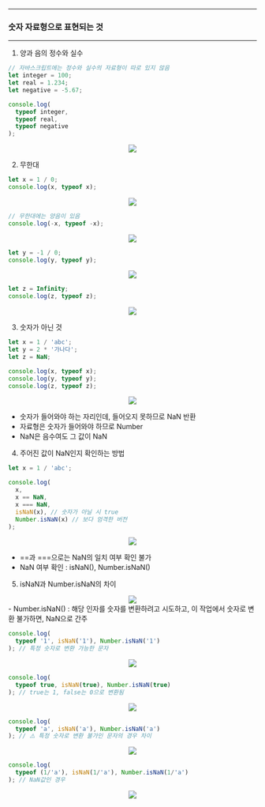 -----
### 숫자 자료형으로 표현되는 것
----
1. 양과 음의 정수와 실수
```js
// 자바스크립트에는 정수와 실수의 자료형이 따로 있지 않음
let integer = 100;
let real = 1.234;
let negative = -5.67;

console.log(
  typeof integer,
  typeof real,
  typeof negative
);
```
<div align="center">
<img src="https://github.com/sooyounghan/Web/assets/34672301/b6b8a5cc-aa15-4b23-8cfa-1f23e1cf03f6">
</div>

2. 무한대
```js
let x = 1 / 0;
console.log(x, typeof x);
```
<div align="center">
<img src="https://github.com/sooyounghan/Web/assets/34672301/816cb24e-7544-4bb3-8846-fbda866d64ba">
</div>

```js
// 무한대에는 양음이 있음
console.log(-x, typeof -x);
```
<div align="center">
<img src="https://github.com/sooyounghan/Web/assets/34672301/3f97efd7-f843-49a5-b612-e0e797e86e8b">
</div>

```js
let y = -1 / 0;
console.log(y, typeof y);
```
<div align="center">
<img src="https://github.com/sooyounghan/Web/assets/34672301/6e590ea7-74ba-41ce-8ac6-c5a4162e4c22">
</div>

```js
let z = Infinity;
console.log(z, typeof z);
```
<div align="center">
<img src="https://github.com/sooyounghan/Web/assets/34672301/4292e294-b8a9-47e5-b7c5-01960cb05936">
</div>

3. 숫자가 아닌 것
```js
let x = 1 / 'abc';
let y = 2 * '가나다';
let z = NaN;

console.log(x, typeof x);
console.log(y, typeof y);
console.log(z, typeof z);
```
<div align="center">
<img src="https://github.com/sooyounghan/Web/assets/34672301/c11c7b8f-ec9e-414a-8ead-df9ca836effe">
</div>

  - 숫자가 들어와야 하는 자리인데, 들어오지 못하므로 NaN 반환
  - 자료형은 숫자가 들어와야 하므로 Number
  - NaN은 음수여도 그 값이 NaN

4. 주어진 값이 NaN인지 확인하는 방법
```js
let x = 1 / 'abc';

console.log(
  x,
  x == NaN,
  x === NaN,
  isNaN(x), // 숫자가 아닐 시 true
  Number.isNaN(x) // 보다 엄격한 버전
);
```
<div align="center">
<img src="https://github.com/sooyounghan/Web/assets/34672301/583ed291-6a3c-423a-baf5-b11faba513b6">
</div>

  - ==과 ===으로는 NaN의 일치 여부 확인 불가
  - NaN 여부 확인 : isNaN(), Number.isNaN()
     
5. isNaN과 Number.isNaN의 차이
<div align="center">
<img src="https://github.com/sooyounghan/Web/assets/34672301/1ddea934-07ca-4e92-8868-4a125e9e783a">
</div>
  - Number.isNaN() : 해당 인자를 숫자를 변환하려고 시도하고, 이 작업에서 숫자로 변환 불가하면, NaN으로 간주

```js
console.log(
  typeof '1', isNaN('1'), Number.isNaN('1')
); // 특정 숫자로 변환 가능한 문자
```
<div align="center">
<img src="https://github.com/sooyounghan/Web/assets/34672301/f3c269ad-af1a-49aa-bb8f-391bb240c527">
</div>

```js
console.log(
  typeof true, isNaN(true), Number.isNaN(true)
); // true는 1, false는 0으로 변환됨
```
<div align="center">
<img src="https://github.com/sooyounghan/Web/assets/34672301/e9251b1f-1480-4cf7-997b-83ba7b070328">
</div>

```js
console.log(
  typeof 'a', isNaN('a'), Number.isNaN('a')
); // ⚠️ 특정 숫자로 변환 불가인 문자의 경우 차이
```
<div align="center">
<img src="https://github.com/sooyounghan/Web/assets/34672301/e414dc6d-3dcf-4caa-967b-aee70e051a98">
</div>

```js
console.log(
  typeof (1/'a'), isNaN(1/'a'), Number.isNaN(1/'a')
); // NaN값인 경우
```
<div align="center">
<img src="https://github.com/sooyounghan/Web/assets/34672301/6aa28a5f-4950-4914-8a43-0d4c89a47666">
</div>


